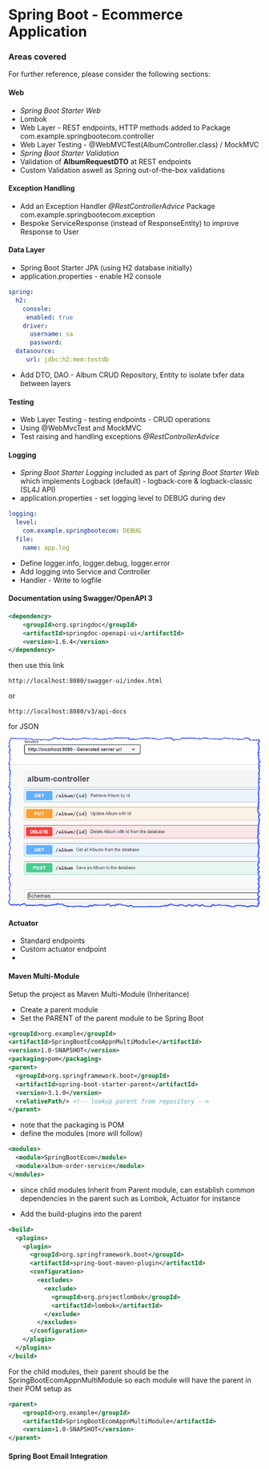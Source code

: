 # Spring Boot - Ecommerce Application

### Areas covered

For further reference, please consider the following sections:
#### Web
* _Spring Boot Starter Web_
* Lombok
* Web Layer - REST endpoints, HTTP methods added to Package com.example.springbootecom.controller
* Web Layer Testing - @WebMVCTest(AlbumController.class) / MockMVC
* _Spring Boot Starter Validation_
* Validation of **AlbumRequestDTO** at REST endpoints
* Custom Validation aswell as Spring out-of-the-box validations

#### Exception Handling
* Add an Exception Handler _@RestControllerAdvice_ Package com.example.springbootecom.exception
* Bespoke ServiceResponse (instead of ResponseEntity) to improve Response to User

#### Data Layer



* Spring Boot Starter JPA (using H2 database initially)
* application.properties - enable H2 console

```yaml
spring:
  h2:
    console:
     enabled: true
    driver:
      username: sa
      password:
  datasource:
     url: jdbc:h2:mem:testdb
```



* Add DTO, DAO - Album CRUD Repository, Entity to isolate txfer data between layers

#### Testing
* Web Layer Testing - testing endpoints - CRUD operations
* Using @WebMvcTest and MockMVC
* Test raising and handling exceptions _@RestControllerAdvice_

#### Logging
* _Spring Boot Starter Logging_ included as part of _Spring Boot Starter Web_ which implements Logback (default) - logback-core & logback-classic (SL4J API)
* application.properties - set logging level to DEBUG during dev
```yaml
logging:
  level:
    com.example.springbootecom: DEBUG
  file:
    name: app.log
```

* Define logger.info, logger.debug, logger.error
* Add logging into Service and Controller
* Handler - Write to logfile

#### Documentation using Swagger/OpenAPI 3

```xml
<dependency>
    <groupId>org.springdoc</groupId>
    <artifactId>springdoc-openapi-ui</artifactId>
    <version>1.6.4</version>
</dependency>
```
then use this link

```plaintext
http://localhost:8080/swagger-ui/index.html
```
or
```plaintext
http://localhost:8080/v3/api-docs
```

for JSON

![Swagger doc](SpringBootEcom/src/main/resources/Swagger.png)

#### Actuator


* Standard endpoints
* Custom actuator endpoint
* 

#### Maven Multi-Module

Setup the project as Maven Multi-Module (Inheritance)

* Create a parent module
* Set the PARENT of the parent module to be Spring Boot

```xml
<groupId>org.example</groupId>
<artifactId>SpringBootEcomAppnMultiModule</artifactId>
<version>1.0-SNAPSHOT</version>
<packaging>pom</packaging>
<parent>
  <groupId>org.springframework.boot</groupId>
  <artifactId>spring-boot-starter-parent</artifactId>
  <version>3.1.0</version>
  <relativePath/> <!-- lookup parent from repository -->
</parent>
```
* note that the packaging is POM
* define the modules (more will follow)

```xml
<modules>
  <module>SpringBootEcom</module>
  <module>album-order-service</module>
</modules>
```

* since child modules Inherit from Parent module, can establish common dependencies in the parent
such as Lombok, Actuator for instance

* Add the build-plugins into the parent

```xml
<build>
  <plugins>
    <plugin>
      <groupId>org.springframework.boot</groupId>
      <artifactId>spring-boot-maven-plugin</artifactId>
      <configuration>
        <excludes>
          <exclude>
            <groupId>org.projectlombok</groupId>
            <artifactId>lombok</artifactId>
          </exclude>
        </excludes>
      </configuration>
    </plugin>
  </plugins>
</build>
```
For the child modules, their parent should be the SpringBootEcomAppnMultiModule so each module will have the parent in their POM setup as

```xml
<parent>
    <groupId>org.example</groupId>
    <artifactId>SpringBootEcomAppnMultiModule</artifactId>
    <version>1.0-SNAPSHOT</version>
</parent>
```

#### Spring Boot Email Integration

